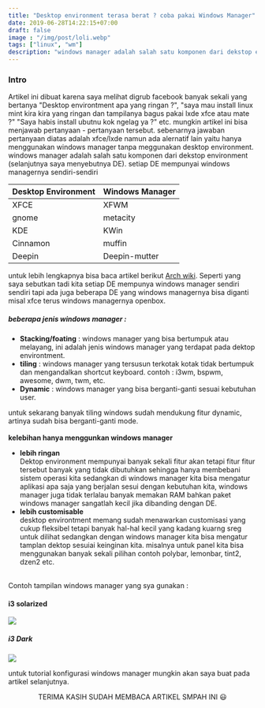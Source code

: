 ```yaml
---
title: "Desktop environment terasa berat ? coba pakai Windows Manager"
date: 2019-06-28T14:22:15+07:00
draft: false
image : "/img/post/loli.webp"
tags: ["linux", "wm"]
description: "windows manager adalah salah satu komponen dari dekstop environment..."
---
```


### Intro

Artikel ini dibuat karena saya melihat digrub facebook banyak sekali yang bertanya "Desktop environtment apa yang ringan ?", "saya mau install linux mint kira kira yang ringan dan tampilanya bagus pakai lxde xfce atau mate ?" "Saya habis install ubutnu kok ngelag ya ?" etc.
mungkin artikel ini bisa menjawab pertanyaan - pertanyaan tersebut.
sebenarnya jawaban pertanyaan diatas adalah xfce/lxde namun ada alernatif lain yaitu hanya menggunakan windows manager tanpa meggunakan desktop environment. windows manager adalah salah satu komponen dari dekstop environment (selanjutnya saya menyebutnya DE). setiap DE mempunyai windows managernya sendiri-sendiri


<table class="table">
<thead>
<tr>
<th>Desktop Environment</th>
<th>Windows Manager</th>
</tr>
</thead>
<tbody>
<tr>
<td>XFCE</td>
<td>XFWM</td>
</tr>
<tr>
<td>gnome</td>
<td>metacity</td>
</tr>
<tr>
<td>KDE</td>
<td>KWin </td>
</tr>
<tr>
<td>Cinnamon</td>
<td>muffin</td>
</tr>
<tr>
<td>Deepin</td>
<td>Deepin-mutter</td>
</tr>
</tbody>
</table>
untuk lebih lengkapnya bisa baca artikel berikut <a href="https://wiki.archlinux.org/index.php/Deskto_environment">Arch wiki</a>. Seperti yang saya sebutkan tadi kita setiap DE mempunya windows manager sendiri sendiri tapi ada juga beberapa DE yang windows managernya bisa diganti misal xfce terus windows managernya openbox. 

##### beberapa jenis windows manager :
<ul>
<li><b>Stacking/foating</b> : windows manager yang bisa bertumpuk atau melayang, ini adalah jenis windows manager yang terdapat pada dektop environtment.
</li>
<li><b>tiling</b> : windows manager yang tersusun terkotak kotak tidak bertumpuk dan mengandalkan shortcut keyboard.
contoh : i3wm, bspwm, awesome, dwm, twm, etc.
</li>
<li><b>Dynamic</b> : windows manager yang bisa berganti-ganti sesuai kebutuhan user.
</li>
</ul>
 untuk sekarang banyak tiling windows sudah mendukung fitur dynamic, artinya sudah bisa berganti-ganti mode. 
 <br>
 </br>
 <strong>kelebihan hanya menggunkan windows manager</strong>
 <ul>
<li><b>lebih ringan</b></li>
Dektop environment mempunyai banyak sekali fitur akan tetapi fitur fitur tersebut banyak yang tidak dibutuhkan sehingga hanya membebani sistem operasi kita sedangkan di windows manager kita bisa mengatur aplikasi apa saja yang berjalan sesui dengan kebutuhan kita, windows manager juga tidak terlalau banyak memakan RAM bahkan paket windows manager sangatlah kecil jika dibanding dengan DE.
<li><b>lebih customisable</b></li>
desktop environtment memang sudah menawarkan customisasi yang cukup fleksibel tetapi banyak hal-hal kecil yang kadang kuarng sreg untuk dilihat sedangkan dengan windows manager kita bisa mengatur tamplan dektop sesuiai keinginan kita. misalnya untuk panel kita bisa menggunakan banyak sekali pilihan contoh polybar, lemonbar, tint2, dzen2 etc.
</ul>
<br>
Contoh tampilan windows manager yang sya gunakan :

#### i3 solarized

<img src="/img/post/i3.webp">

##### i3 Dark
<img src="/img/post/openbox.webp">

untuk tutorial konfigurasi windows manager mungkin akan saya buat pada artikel selanjutnya. 

<center>
TERIMA KASIH SUDAH MEMBACA ARTIKEL SMPAH INI 😃
</center>
